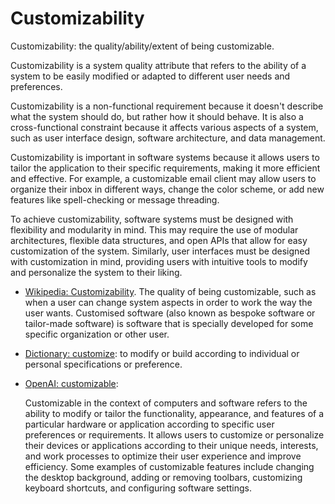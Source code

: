 # Customizability

Customizability: the quality/ability/extent of being customizable.

<div data-chatgpt-prompt="explain customizability (system quality attribute, cross-functional constraint, non-functional requirement)">Customizability is a system quality attribute that refers to the ability of a system to be easily modified or adapted to different user needs and preferences.

Customizability is a non-functional requirement because it doesn't describe what the system should do, but rather how it should behave. It is also a cross-functional constraint because it affects various aspects of a system, such as user interface design, software architecture, and data management.

Customizability is important in software systems because it allows users to tailor the application to their specific requirements, making it more efficient and effective. For example, a customizable email client may allow users to organize their inbox in different ways, change the color scheme, or add new features like spell-checking or message threading.

To achieve customizability, software systems must be designed with flexibility and modularity in mind. This may require the use of modular architectures, flexible data structures, and open APIs that allow for easy customization of the system. Similarly, user interfaces must be designed with customization in mind, providing users with intuitive tools to modify and personalize the system to their liking.</div>

* [Wikipedia: Customizability](https://wikipedia.org/wiki/Customizability). The quality of being customizable, such as when a user can change system aspects in order to work the way the user wants. Customised software (also known as bespoke software or tailor-made software) is software that is specially developed for some specific organization or other user. 

* [Dictionary: customize](https://www.dictionary.com/browse/customize): to modify or build according to individual or personal specifications or preference.

* [OpenAI: customizable](https:://openai.com): <div data-chatgpt-prompt="define customizable (computers and software)">Customizable in the context of computers and software refers to the ability to modify or tailor the functionality, appearance, and features of a particular hardware or application according to specific user preferences or requirements. It allows users to customize or personalize their devices or applications according to their unique needs, interests, and work processes to optimize their user experience and improve efficiency. Some examples of customizable features include changing the desktop background, adding or removing toolbars, customizing keyboard shortcuts, and configuring software settings.</div>

